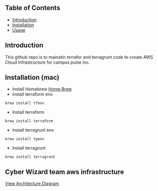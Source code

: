 ## Table of Contents
- [Introduction](#introduction)
- [Installation](#installation)
- [Usage](#usage)

## Introduction
This github repo is to mainatin terrafor and terragrunt code to create AWS Cloud Infrastructure for campus pulse inc.

## Installation (mac)
- Install Homebrew
[Home Brew](https://brew.sh/)
- Install terraform env
```
brew install tfenv
```

- Install terraform
```
brew install terraform
```

- Install terragrunt env
```
brew install tgenv
```

- Install terragrunt
```
brew install terragrunt
```

## Cyber Wizard team aws infrastructure
[View Architecture Diagram](docs/cyber-wizard/)

